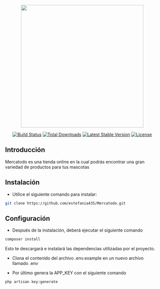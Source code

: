 <p align="center"><img src="https://res.cloudinary.com/dtfbvvkyp/image/upload/v1566331377/laravel-logolockup-cmyk-red.svg" width="400"></p>

<p align="center">
<a href="https://travis-ci.org/laravel/framework"><img src="https://travis-ci.org/laravel/framework.svg" alt="Build Status"></a>
<a href="https://packagist.org/packages/laravel/framework"><img src="https://poser.pugx.org/laravel/framework/d/total.svg" alt="Total Downloads"></a>
<a href="https://packagist.org/packages/laravel/framework"><img src="https://poser.pugx.org/laravel/framework/v/stable.svg" alt="Latest Stable Version"></a>
<a href="https://packagist.org/packages/laravel/framework"><img src="https://poser.pugx.org/laravel/framework/license.svg" alt="License"></a>
</p>

## Introducción

Mercatodo es una tienda online en la cual podrás encontrar una gran variedad de productos para tus mascotas

## Instalación

* Utilice el siguiente comando para instalar:

```bash
git clone https://github.com/estefania435/Mercatodo.git
```
## Configuración

* Después de la instalación, deberá ejecutar el siguiente comando

```bash
composer install
```
Esto te descargará e instalará las dependencias utilizadas por el proyecto.

* Clona el contenido del archivo .env.example en un nuevo archivo llamado .env

* Por último genera la APP_KEY con el siguiente comando

```bash
php artisan key:generate
```
